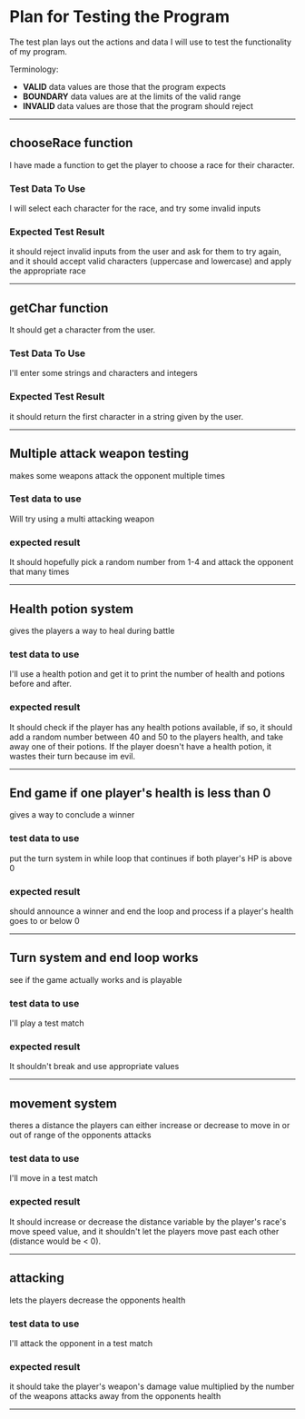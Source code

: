 # Plan for Testing the Program

The test plan lays out the actions and data I will use to test the functionality of my program.

Terminology:

- **VALID** data values are those that the program expects
- **BOUNDARY** data values are at the limits of the valid range
- **INVALID** data values are those that the program should reject

---

## chooseRace function

I have made a function to get the player to choose a race for their character. 

### Test Data To Use

I will select each character for the race, and try some invalid inputs

### Expected Test Result

it should reject invalid inputs from the user and ask for them to try again, and it should accept valid characters (uppercase and lowercase) and apply the appropriate race 

---

## getChar function

It should get a character from the user.

### Test Data To Use

I'll enter some strings and characters and integers

### Expected Test Result

it should return the first character in a string given by the user. 

---

## Multiple attack weapon testing

makes some weapons attack the opponent multiple times

### Test data to use

Will try using a multi attacking weapon

### expected result

It should hopefully pick a random number from 1-4 and attack the opponent that many times

---

## Health potion system

gives the players a way to heal during battle

### test data to use

I'll use a health potion and get it to print the number of health and potions before and after.

### expected result 

It should check if the player has any health potions available, if so, it should add a random number between 40 and 50 to the players health, and take away one of their potions. If the player doesn't have a health potion, it wastes their turn because im evil.

---

## End game if one player's health is less than 0

gives a way to conclude a winner

### test data to use

put the turn system in while loop that continues if both player's HP is above 0

### expected result

should announce a winner and end the loop and process if a player's health goes to or below 0

---

## Turn system and end loop works

see if the game actually works and is playable

### test data to use

I'll play a test match

### expected result

It shouldn't break and use appropriate values

---

## movement system

theres a distance the players can either increase or decrease to move in or out of range of the opponents attacks

### test data to use

I'll move in a test match

### expected result

It should increase or decrease the distance variable by the player's race's move speed value, and it shouldn't let the players move past each other (distance would be < 0).

---

## attacking

lets the players decrease the opponents health

### test data to use

I'll attack the opponent in a test match

### expected result

it should take the player's weapon's damage value multiplied by the number of the weapons attacks away from the opponents health

---


